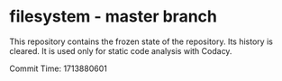 # filesystem - master branch

This repository contains the frozen state of the repository.
Its history is cleared. It is used only for static code
analysis with Codacy.

Commit Time: 1713880601